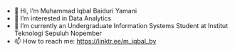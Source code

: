 - 👋 Hi, I’m Muhammad Iqbal Baiduri Yamani
- 👀 I’m interested in Data Analytics
- 🌱 I’m currently an Undergraduate Information Systems Student at Institut Teknologi Sepuluh Nopember
- 📫 How to reach me: https://linktr.ee/m_iqbal_by
